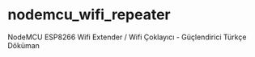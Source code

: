 # nodemcu_wifi_repeater
NodeMCU ESP8266 Wifi Extender / Wifi Çoklayıcı - Güçlendirici Türkçe Döküman
